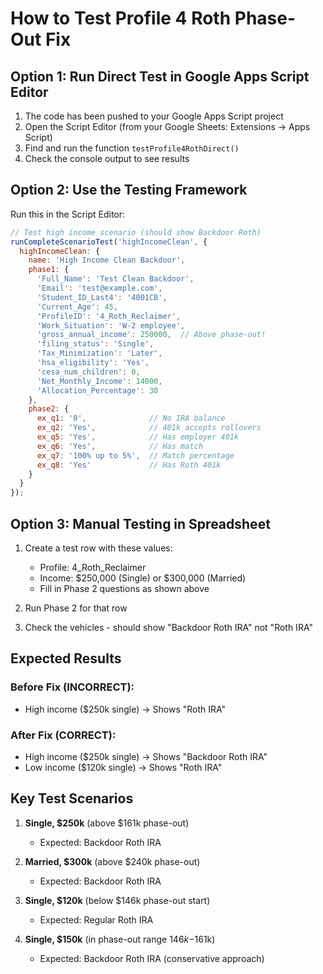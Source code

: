 # How to Test Profile 4 Roth Phase-Out Fix

## Option 1: Run Direct Test in Google Apps Script Editor

1. The code has been pushed to your Google Apps Script project
2. Open the Script Editor (from your Google Sheets: Extensions → Apps Script)
3. Find and run the function `testProfile4RothDirect()`
4. Check the console output to see results

## Option 2: Use the Testing Framework

Run this in the Script Editor:

```javascript
// Test high income scenario (should show Backdoor Roth)
runCompleteScenarioTest('highIncomeClean', {
  highIncomeClean: {
    name: 'High Income Clean Backdoor',
    phase1: {
      'Full_Name': 'Test Clean Backdoor',
      'Email': 'test@example.com',
      'Student_ID_Last4': '4001CB',
      'Current_Age': 45,
      'ProfileID': '4_Roth_Reclaimer',
      'Work_Situation': 'W-2 employee',
      'gross_annual_income': 250000,  // Above phase-out!
      'filing_status': 'Single',
      'Tax_Minimization': 'Later',
      'hsa_eligibility': 'Yes',
      'cesa_num_children': 0,
      'Net_Monthly_Income': 14000,
      'Allocation_Percentage': 30
    },
    phase2: {
      ex_q1: '0',              // No IRA balance
      ex_q2: 'Yes',            // 401k accepts rollovers
      ex_q5: 'Yes',            // Has employer 401k
      ex_q6: 'Yes',            // Has match
      ex_q7: '100% up to 5%',  // Match percentage
      ex_q8: 'Yes'             // Has Roth 401k
    }
  }
});
```

## Option 3: Manual Testing in Spreadsheet

1. Create a test row with these values:
   - Profile: 4_Roth_Reclaimer
   - Income: $250,000 (Single) or $300,000 (Married)
   - Fill in Phase 2 questions as shown above
   
2. Run Phase 2 for that row

3. Check the vehicles - should show "Backdoor Roth IRA" not "Roth IRA"

## Expected Results

### Before Fix (INCORRECT):
- High income ($250k single) → Shows "Roth IRA" 

### After Fix (CORRECT):
- High income ($250k single) → Shows "Backdoor Roth IRA"
- Low income ($120k single) → Shows "Roth IRA"

## Key Test Scenarios

1. **Single, $250k** (above $161k phase-out)
   - Expected: Backdoor Roth IRA

2. **Married, $300k** (above $240k phase-out)
   - Expected: Backdoor Roth IRA

3. **Single, $120k** (below $146k phase-out start)
   - Expected: Regular Roth IRA

4. **Single, $150k** (in phase-out range $146k-$161k)
   - Expected: Backdoor Roth IRA (conservative approach)